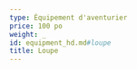```yaml
---
type: Équipement d'aventurier
price: 100 po
weight: _
id: equipment_hd.md#loupe
title: Loupe
---
```


